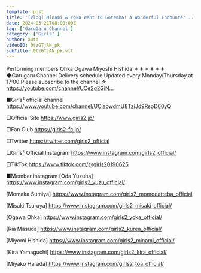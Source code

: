 ```yaml
---
template: post
title: '[Vlog] Minami & Yoka Went to Gotemba! A Wonderful Encounter...✨'
date: 2024-03-21T08:00:00Z
tag: ['GaruGaru Channel']
category: ['Girls²']
author: auto 
videoID: 0tzGTjAN_pk
subTitle: 0tzGTjAN_pk.vtt
---
```

Performing members
 Ohka Ogawa Miyoshi Hishida
＊＊＊＊＊＊
◆Garugaru Channel
Delivery schedule
Updated every Monday/Thursday at 17:00
Please subscribe to the channel ☆
https://youtube.com/channel/UCe2q2GiN...

■Girls² official channel
https://www.youtube.com/channel/UCiaowdmU8TziJd9RspD60yQ

□Official Site
https://www.girls2.jp/

□Fan Club
https://girls2-fc.jp/

□Twitter
https://twitter.com/girls2_official

□Girls² Official Instagram
https://www.instagram.com/girls2_official/

□TikTok
https://www.tiktok.com/@girls20190625

■Member instagram
[Oda Yuzuha]
https://www.instagram.com/girls2_yuzu_official/

[Momaka Sumiya]
https://www.instagram.com/girls2_momodatteba_official

[Misaki Tsuruya]
https://www.instagram.com/girls2_misaki_official/

[Ogawa Ohka]
https://www.instagram.com/girls2_yoka_official/

[Ria Masuda]
https://www.instagram.com/girls2_kurea_official/

[Miyomi Hishida]
https://www.instagram.com/girls2_minami_official/

[Kira Yamaguchi]
https://www.instagram.com/girls2_kira_official/

[Miyako Harada]
https://www.instagram.com/girls2_toa_official/
